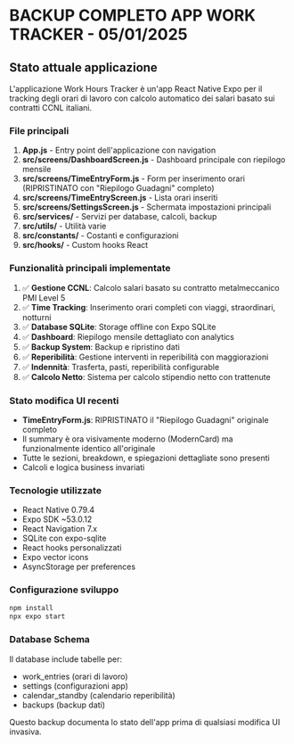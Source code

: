 # BACKUP COMPLETO APP WORK TRACKER - 05/01/2025

## Stato attuale applicazione

L'applicazione Work Hours Tracker è un'app React Native Expo per il tracking degli orari di lavoro con calcolo automatico dei salari basato sui contratti CCNL italiani.

### File principali

1. **App.js** - Entry point dell'applicazione con navigation
2. **src/screens/DashboardScreen.js** - Dashboard principale con riepilogo mensile
3. **src/screens/TimeEntryForm.js** - Form per inserimento orari (RIPRISTINATO con "Riepilogo Guadagni" completo)
4. **src/screens/TimeEntryScreen.js** - Lista orari inseriti
5. **src/screens/SettingsScreen.js** - Schermata impostazioni principali
6. **src/services/** - Servizi per database, calcoli, backup
7. **src/utils/** - Utilità varie
8. **src/constants/** - Costanti e configurazioni
9. **src/hooks/** - Custom hooks React

### Funzionalità principali implementate

1. ✅ **Gestione CCNL**: Calcolo salari basato su contratto metalmeccanico PMI Level 5
2. ✅ **Time Tracking**: Inserimento orari completi con viaggi, straordinari, notturni
3. ✅ **Database SQLite**: Storage offline con Expo SQLite
4. ✅ **Dashboard**: Riepilogo mensile dettagliato con analytics
5. ✅ **Backup System**: Backup e ripristino dati
6. ✅ **Reperibilità**: Gestione interventi in reperibilità con maggiorazioni
7. ✅ **Indennità**: Trasferta, pasti, reperibilità configurable
8. ✅ **Calcolo Netto**: Sistema per calcolo stipendio netto con trattenute

### Stato modifica UI recenti

- **TimeEntryForm.js**: RIPRISTINATO il "Riepilogo Guadagni" originale completo
- Il summary è ora visivamente moderno (ModernCard) ma funzionalmente identico all'originale
- Tutte le sezioni, breakdown, e spiegazioni dettagliate sono presenti
- Calcoli e logica business invariati

### Tecnologie utilizzate

- React Native 0.79.4
- Expo SDK ~53.0.12
- React Navigation 7.x
- SQLite con expo-sqlite
- React hooks personalizzati
- Expo vector icons
- AsyncStorage per preferences

### Configurazione sviluppo

```bash
npm install
npx expo start
```

### Database Schema

Il database include tabelle per:
- work_entries (orari di lavoro)
- settings (configurazioni app)
- calendar_standby (calendario reperibilità)
- backups (backup dati)

Questo backup documenta lo stato dell'app prima di qualsiasi modifica UI invasiva.
